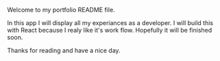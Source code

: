 Welcome to my portfolio README file.

In this app I will display all my experiances as a developer.
I will build this with React because I realy like it's work flow.
Hopefully it will be finished soon.

Thanks for reading and have a nice day.
